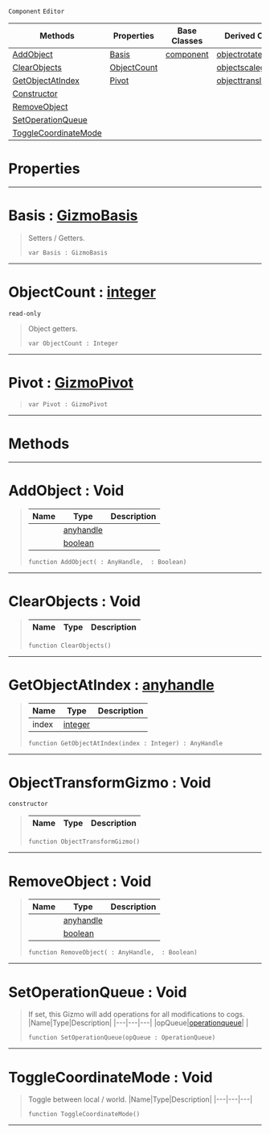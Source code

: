  `Component` `Editor`



|Methods|Properties|Base Classes|Derived Classes|
|---|---|---|---|
|[ AddObject](https://plasmaengine.github.io/PlasmaDocs/Plasma1/C++/code_reference/class_reference/objecttransformgizmo.markdown#addobject-void)|[ Basis](https://plasmaengine.github.io/PlasmaDocs/Plasma1/C++/code_reference/class_reference/objecttransformgizmo.markdown#basis-plasma-engine-docume)|[component](https://plasmaengine.github.io/PlasmaDocs/Plasma1/C++/code_reference/class_reference/component.markdown)|[objectrotategizmo](https://plasmaengine.github.io/PlasmaDocs/Plasma1/C++/code_reference/class_reference/objectrotategizmo.markdown)|
|[ ClearObjects](https://plasmaengine.github.io/PlasmaDocs/Plasma1/C++/code_reference/class_reference/objecttransformgizmo.markdown#clearobjects-void)|[ ObjectCount](https://plasmaengine.github.io/PlasmaDocs/Plasma1/C++/code_reference/class_reference/objecttransformgizmo.markdown#objectcount-plasma-engine)| |[objectscalegizmo](https://plasmaengine.github.io/PlasmaDocs/Plasma1/C++/code_reference/class_reference/objectscalegizmo.markdown)|
|[ GetObjectAtIndex](https://plasmaengine.github.io/PlasmaDocs/Plasma1/C++/code_reference/class_reference/objecttransformgizmo.markdown#getobjectatindex-plasma-en)|[ Pivot](https://plasmaengine.github.io/PlasmaDocs/Plasma1/C++/code_reference/class_reference/objecttransformgizmo.markdown#pivot-plasma-engine-docume)| |[objecttranslategizmo](https://plasmaengine.github.io/PlasmaDocs/Plasma1/C++/code_reference/class_reference/objecttranslategizmo.markdown)|
|[ Constructor](https://plasmaengine.github.io/PlasmaDocs/Plasma1/C++/code_reference/class_reference/objecttransformgizmo.markdown#objecttransformgizmo-voi)| | | |
|[ RemoveObject](https://plasmaengine.github.io/PlasmaDocs/Plasma1/C++/code_reference/class_reference/objecttransformgizmo.markdown#removeobject-void)| | | |
|[ SetOperationQueue](https://plasmaengine.github.io/PlasmaDocs/Plasma1/C++/code_reference/class_reference/objecttransformgizmo.markdown#setoperationqueue-void)| | | |
|[ ToggleCoordinateMode](https://plasmaengine.github.io/PlasmaDocs/Plasma1/C++/code_reference/class_reference/objecttransformgizmo.markdown#togglecoordinatemode-voi)| | | |


 #  Properties


---  
 #  Basis : [GizmoBasis](https://plasmaengine.github.io/PlasmaDocs/Plasma1/C++/code_reference/enum_reference.markdown#gizmobasis)

> Setters / Getters.
> ``` lang=cpp, name=Lightning
> var Basis : GizmoBasis


---  
 #  ObjectCount : [integer](https://plasmaengine.github.io/PlasmaDocs/Plasma1/C++/code_reference/lightning_base_types/integer.markdown)

 `read-only`

> Object getters.
> ``` lang=cpp, name=Lightning
> var ObjectCount : Integer


---  
 #  Pivot : [GizmoPivot](https://plasmaengine.github.io/PlasmaDocs/Plasma1/C++/code_reference/enum_reference.markdown#gizmopivot)

> 
> ``` lang=cpp, name=Lightning
> var Pivot : GizmoPivot


---  
 #  Methods


---  
 #  AddObject : Void

> 
> |Name|Type|Description|
> |---|---|---|
> ||[anyhandle](https://plasmaengine.github.io/PlasmaDocs/Plasma1/C++/code_reference/lightning_base_types/anyhandle.markdown)| |
> ||[boolean](https://plasmaengine.github.io/PlasmaDocs/Plasma1/C++/code_reference/lightning_base_types/boolean.markdown)| |
> ``` lang=cpp, name=Lightning
> function AddObject( : AnyHandle,  : Boolean)
> ``` 


---  
 #  ClearObjects : Void

> 
> |Name|Type|Description|
> |---|---|---|
> ``` lang=cpp, name=Lightning
> function ClearObjects()
> ``` 


---  
 #  GetObjectAtIndex : [anyhandle](https://plasmaengine.github.io/PlasmaDocs/Plasma1/C++/code_reference/lightning_base_types/anyhandle.markdown)

> 
> |Name|Type|Description|
> |---|---|---|
> |index|[integer](https://plasmaengine.github.io/PlasmaDocs/Plasma1/C++/code_reference/lightning_base_types/integer.markdown)| |
> ``` lang=cpp, name=Lightning
> function GetObjectAtIndex(index : Integer) : AnyHandle
> ``` 


---  
 #  ObjectTransformGizmo : Void

 `constructor`

> 
> |Name|Type|Description|
> |---|---|---|
> ``` lang=cpp, name=Lightning
> function ObjectTransformGizmo()
> ``` 


---  
 #  RemoveObject : Void

> 
> |Name|Type|Description|
> |---|---|---|
> ||[anyhandle](https://plasmaengine.github.io/PlasmaDocs/Plasma1/C++/code_reference/lightning_base_types/anyhandle.markdown)| |
> ||[boolean](https://plasmaengine.github.io/PlasmaDocs/Plasma1/C++/code_reference/lightning_base_types/boolean.markdown)| |
> ``` lang=cpp, name=Lightning
> function RemoveObject( : AnyHandle,  : Boolean)
> ``` 


---  
 #  SetOperationQueue : Void

> If set, this Gizmo will add operations for all modifications to cogs.
> |Name|Type|Description|
> |---|---|---|
> |opQueue|[operationqueue](https://plasmaengine.github.io/PlasmaDocs/Plasma1/C++/code_reference/class_reference/operationqueue.markdown)| |
> ``` lang=cpp, name=Lightning
> function SetOperationQueue(opQueue : OperationQueue)
> ``` 


---  
 #  ToggleCoordinateMode : Void

> Toggle between local / world.
> |Name|Type|Description|
> |---|---|---|
> ``` lang=cpp, name=Lightning
> function ToggleCoordinateMode()
> ``` 


---  
 

 